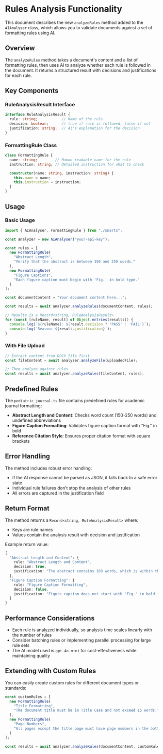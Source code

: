 # Rules Analysis Functionality

This document describes the new `analyzeRules` method added to the `AIAnalyser` class, which allows you to validate documents against a set of formatting rules using AI.

## Overview

The `analyzeRules` method takes a document's content and a list of formatting rules, then uses AI to analyze whether each rule is followed in the document. It returns a structured result with decisions and justifications for each rule.

## Key Components

### RuleAnalysisResult Interface

```typescript
interface RuleAnalysisResult {
  rule: string;           // Name of the rule
  decision: boolean;      // true if rule is followed, false if not
  justification: string;  // AI's explanation for the decision
}
```

### FormattingRule Class

```typescript
class FormattingRule {
  name: string;        // Human-readable name for the rule
  instruction: string; // Detailed instruction for what to check

  constructor(name: string, instruction: string) {
    this.name = name;
    this.instruction = instruction;
  }
}
```

## Usage

### Basic Usage

```typescript
import { AIAnalyser, FormattingRule } from "./smarts";

const analyzer = new AIAnalyser("your-api-key");

const rules = [
  new FormattingRule(
    "Abstract Length",
    "Verify that the abstract is between 150 and 250 words."
  ),
  new FormattingRule(
    "Figure Captions",
    "Each figure caption must begin with 'Fig.' in bold type."
  )
];

const documentContent = "Your document content here...";

const results = await analyzer.analyzeRules(documentContent, rules);

// Results is a Record<string, RuleAnalysisResult>
for (const [ruleName, result] of Object.entries(results)) {
  console.log(`${ruleName}: ${result.decision ? 'PASS' : 'FAIL'}`);
  console.log(`Reason: ${result.justification}`);
}
```

### With File Upload

```typescript
// Extract content from DOCX file first
const fileContent = await analyzer.analyzeFile(uploadedFile);

// Then analyze against rules
const results = await analyzer.analyzeRules(fileContent, rules);
```

## Predefined Rules

The `pediatric_journal.ts` file contains predefined rules for academic journal formatting:

- **Abstract Length and Content**: Checks word count (150-250 words) and undefined abbreviations
- **Figure Caption Formatting**: Validates figure caption format with "Fig." in bold
- **Reference Citation Style**: Ensures proper citation format with square brackets

## Error Handling

The method includes robust error handling:

- If the AI response cannot be parsed as JSON, it falls back to a safe error state
- Individual rule failures don't stop the analysis of other rules
- All errors are captured in the justification field

## Return Format

The method returns a `Record<string, RuleAnalysisResult>` where:
- Keys are rule names
- Values contain the analysis result with decision and justification

Example return value:
```typescript
{
  "Abstract Length and Content": {
    rule: "Abstract Length and Content",
    decision: true,
    justification: "The abstract contains 180 words, which is within the required range of 150-250 words."
  },
  "Figure Caption Formatting": {
    rule: "Figure Caption Formatting",
    decision: false,
    justification: "Figure caption does not start with 'Fig.' in bold format."
  }
}
```

## Performance Considerations

- Each rule is analyzed individually, so analysis time scales linearly with the number of rules
- Consider batching rules or implementing parallel processing for large rule sets
- The AI model used is `gpt-4o-mini` for cost-effectiveness while maintaining quality

## Extending with Custom Rules

You can easily create custom rules for different document types or standards:

```typescript
const customRules = [
  new FormattingRule(
    "Title Formatting",
    "The document title must be in Title Case and not exceed 15 words."
  ),
  new FormattingRule(
    "Page Numbers",
    "All pages except the title page must have page numbers in the bottom right corner."
  )
];

const results = await analyzer.analyzeRules(documentContent, customRules);
```
